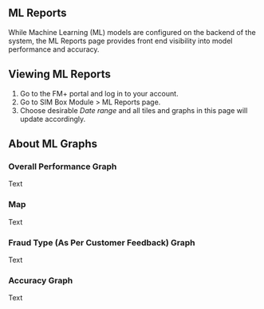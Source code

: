 ## ML Reports
While Machine Learning (ML) models are configured on the backend of the system, the ML Reports page provides front end visibility into model performance and accuracy.

## Viewing ML Reports
1. Go to the FM+ portal and log in to your account.
2. Go to SIM Box Module > ML Reports page.
3. Choose desirable *Date range* and all tiles and graphs in this page will update accordingly.

## About ML Graphs
### Overall Performance Graph
Text

### Map
Text

### Fraud Type (As Per Customer Feedback) Graph
Text

### Accuracy Graph
Text
